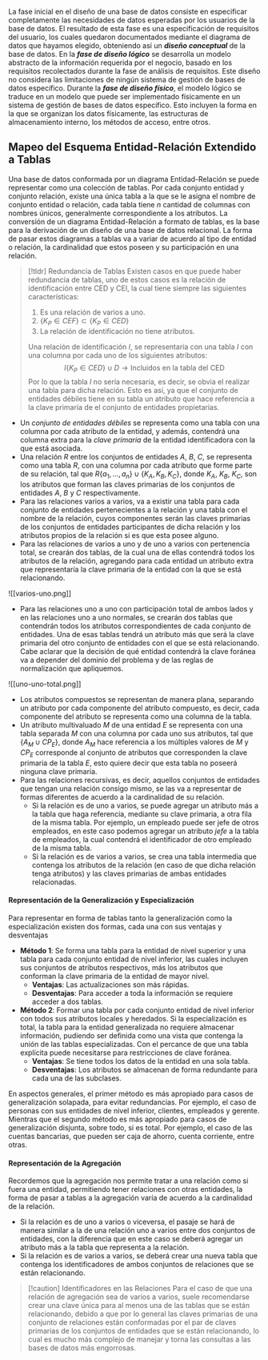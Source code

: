 La fase inicial en el diseño de una base de datos consiste en especificar completamente las necesidades de datos esperadas por los usuarios de la base de datos. El resultado de esta fase es una especificación de requisitos del usuario, los cuales quedaron documentados mediante el diagrama de datos que hayamos elegido, obteniendo así un ***diseño conceptual*** de la base de datos.
En la ***fase de diseño lógico*** se desarrolla un modelo abstracto de la información requerida por el negocio, basado en los requisitos recolectados durante la fase de análisis de requisitos. Este diseño no considera las limitaciones de ningún sistema de gestión de bases de datos específico.
Durante la ***fase de diseño físico***, el modelo lógico se traduce en un modelo que puede ser implementado físicamente en un sistema de gestión de bases de datos específico. Esto incluyen la forma en la que se organizan los datos físicamente, las estructuras de almacenamiento interno, los métodos de acceso, entre otros.
## Mapeo del Esquema Entidad-Relación Extendido a Tablas
Una base de datos conformada por un diagrama Entidad-Relación se puede representar como una colección de tablas. Por cada conjunto entidad y conjunto relación, existe una única tabla a la que se le asigna el nombre de conjunto entidad o relación, cada tabla tiene $n$ cantidad de columnas con nombres únicos, generalmente correspondiente a los atributos.
La conversión de un diagrama Entidad-Relación a formato de tablas, es la base para la derivación de un diseño de una base de datos relacional. La forma de pasar estos diagramas a tablas va a variar de acuerdo al tipo de entidad o relación, la cardinalidad que estos poseen y su participación en una relación.
>[!tldr] Redundancia de Tablas
>Existen casos en que puede haber redundancia de tablas, uno de estos casos es la relación de identificación entre CED y CEI, la cual tiene siempre las siguientes características:
>1. Es una relación de varios a uno.
>2. $\{K_P \in CEF\} \subset \{K_P \in CED\}$
>3. La relación de identificación no tiene atributos.
>
>Una relación de identificación $I$, se representaría con una tabla $I$ con una columna por cada uno de los siguientes atributos:
>$$
>I \{K_P \in CED\} \cup D \rightarrow \text{Incluidos en la tabla del CED}
>$$
>Por lo que la tabla $I$ no sería necesaria, es decir, se obvia el realizar una tabla para dicha relación. Esto es así, ya que el conjunto de entidades débiles tiene en su tabla un atributo que hace referencia a la clave primaria de el conjunto de entidades propietarias. 

- Un *conjunto de entidades débiles* se representa como una tabla con una columna por cada atributo de la entidad, y además, contendrá una columna extra para la *clave primaria* de la entidad identificadora con la que está asociada.
- Una relación $R$ entre los conjuntos de entidades $A$, $B$, $C$, se representa como una tabla $R$, con una columna por cada atributo que forme parte de su relación, tal que $R \{a_1, \dots , a_n\} \cup \{K_A, K_B, K_C\}$, donde $K_A$, $K_B$, $K_C$, son los atributos que forman las claves primarias de los conjuntos de entidades $A$, $B$ y $C$ respectivamente.
- Para las relaciones varios a varios, va a existir una tabla para cada conjunto de entidades pertenecientes a la relación y una tabla con el nombre de la relación, cuyos componentes serán las claves primarias de los conjuntos de entidades participantes de dicha relación y los atributos propios de la relación si es que esta posee alguno.
- Para las relaciones de varios a uno y de uno a varios con pertenencia total, se crearán dos tablas, de la cual una de ellas contendrá todos los atributos de la relación, agregando para cada entidad un atributo extra que representaría la clave primaria de la entidad con la que se está relacionando.

![[varios-uno.png]]

- Para las relaciones uno a uno con participación total de ambos lados y en las relaciones uno a uno normales, se crearán dos tablas que contendrán todos los atributos correspondientes de cada conjunto de entidades. Una de esas tablas tendrá un atributo más que será la clave primaria del otro conjunto de entidades con el que se está relacionando. Cabe aclarar que la decisión de qué entidad contendrá la clave foránea va a depender del dominio del problema y de las reglas de normalización que apliquemos.

![[uno-uno-total.png]]

- Los atributos compuestos se representan de manera plana, separando un atributo por cada componente del atributo compuesto, es decir, cada componente del atributo se representa como una columna de la tabla.
- Un atributo multivaluado $M$ de una entidad $E$ se representa con una tabla separada $M$ con una columna por cada uno sus atributos, tal que $\{A_M \cup CP_E\}$, donde $A_M$ hace referencia a los múltiples valores de $M$ y $CP_E$ corresponde al conjunto de atributos que corresponden la clave primaria de la tabla $E$, esto quiere decir que esta tabla no poseerá ninguna clave primaria.
- Para las relaciones recursivas, es decir, aquellos conjuntos de entidades que tengan una relación consigo mismo, se las va a representar de formas diferentes de acuerdo a la cardinalidad de su relación.
	- Si la relación es de uno a varios, se puede agregar un atributo más a la tabla que haga referencia, mediante su clave primaria, a otra fila de la misma tabla. Por ejemplo, un empleado puede ser jefe de otros empleados, en este caso podemos agregar un atributo *jefe* a la tabla de empleados, la cual contendrá el identificador de otro empleado de la misma tabla.
	- Si la relación es de varios a varios, se crea una tabla intermedia que contenga los atributos de la relación (en caso de que dicha relación tenga atributos) y las claves primarias de ambas entidades relacionadas.
#### Representación de la Generalización y Especialización
Para representar en forma de tablas tanto la generalización como la especialización existen dos formas, cada una con sus ventajas y desventajas
- **Método 1**: Se forma una tabla para la entidad de nivel superior y una tabla para cada conjunto entidad de nivel inferior, las cuales incluyen sus conjuntos de atributos respectivos, más los atributos que conforman la clave primaria de la entidad de mayor nivel.
	- **Ventajas**: Las actualizaciones son más rápidas.
	- **Desventajas**: Para acceder a toda la información se requiere acceder a dos tablas.
- **Método 2**: Formar una tabla por cada conjunto entidad de nivel inferior con todos sus atributos locales y heredados. Si la especialización es total, la tabla para la entidad generalizada no requiere almacenar información, pudiendo ser definida como una vista que contenga la unión de las tablas especializadas. Con el percance de que una tabla explícita puede necesitarse para restricciones de clave foránea.
	- **Ventajas**: Se tiene todos los datos de la entidad en una sola tabla.
	- **Desventajas**: Los atributos se almacenan de forma redundante para cada una de las subclases.

En aspectos generales, el primer método es más apropiado para casos de generalización solapada, para evitar redundancias. Por ejemplo, el caso de personas con sus entidades de nivel inferior, clientes, empleados y gerente. Mientras que el segundo método es más apropiado para casos de generalización disjunta, sobre todo, si es total. Por ejemplo, el caso de las cuentas bancarias, que pueden ser caja de ahorro, cuenta corriente, entre otras.
#### Representación de la Agregación
Recordemos que la agregación nos permite tratar a una relación como si fuera una entidad, permitiendo tener relaciones con otras entidades, la forma de pasar a tablas a la agregación varía de acuerdo a la cardinalidad de la relación.
- Si la relación es de uno a varios o viceversa, el pasaje se hará de manera similar a la de una relación uno a varios entre dos conjuntos de entidades, con la diferencia que en este caso se deberá agregar un atributo más a la tabla que representa a la relación.
- Si la relación es de varios a varios, se deberá crear una nueva tabla que contenga los identificadores de ambos conjuntos de relaciones que se están relacionando.

>[!caution] Identificadores en las Relaciones
>Para el caso de que una relación de agregación sea de varios a varios, suele recomendarse crear una clave única para al menos una de las tablas que se están relacionando, debido a que por lo general las claves primarias de una conjunto de relaciones están conformadas por el par de claves primarias de los conjuntos de entidades que se están relacionando, lo cual es mucho más complejo de manejar y torna las consultas a las bases de datos más engorrosas.
